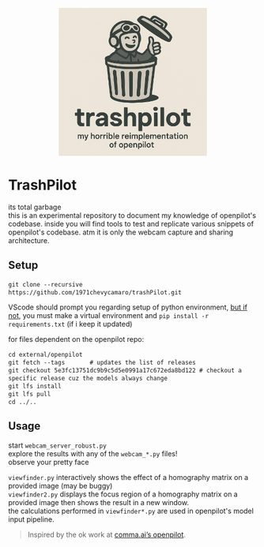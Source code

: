 <p align="center">
  <img src="assets/trashpilot_logo.png" alt="TrashPilot logo" width="300">
</p>

# TrashPilot
its total garbage  
this is an experimental repository to document my knowledge of openpilot's codebase. inside you will find tools to test and replicate various snippets of openpilot's codebase. atm it is only the webcam capture and sharing architecture.

## Setup
```
git clone --recursive https://github.com/1971chevycamaro/trashPilot.git
```  
VScode should prompt you regarding setup of python environment, <u>but if not</u>, you must
make a virtual environment and `pip install -r requirements.txt` (if i keep it updated)   

for files dependent on the openpilot repo:
```git clone --recursive https://github.com/you/trashPilot.git
cd external/openpilot
git fetch --tags       # updates the list of releases
git checkout 5e3fc13751dc9b9c5d5e0991a17c672eda8bd122 # checkout a specific release cuz the models always change
git lfs install
git lfs pull
cd ../..
```
## Usage
start `webcam_server_robust.py`  
explore the results with any of the `webcam_*.py` files!  
observe your pretty face

`viewfinder.py` interactively shows the effect of a homography matrix on a provided image (may be buggy)  
`viewfinder2.py` displays the focus region of a homography matrix on a provided image then shows the result in a new window.  
the calculations performed in `viewfinder*.py` are used in openpilot's model input pipeline.
> Inspired by the ok work at [comma.ai’s openpilot](https://github.com/commaai/openpilot).